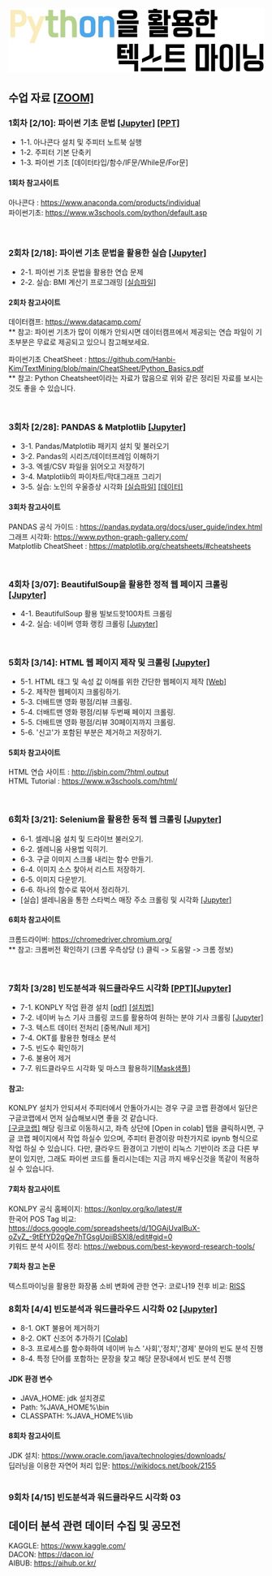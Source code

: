 <img src="https://github.com/Hanbi-Kim/TextMining/blob/main/images/Python%EC%9D%84%ED%99%9C%EC%9A%A9%ED%95%9C%ED%85%8D%EC%8A%A4%ED%8A%B8%EB%A7%88%EC%9D%B4%EB%8B%9D.jpg?raw=true">



## 수업 자료 [[ZOOM]](https://zoom.us/j/3274916055?pwd=TmE3cUxSZXRVWWlkbVF4N3pxS1VRUT09#success)
### 1회차 [2/10]: 파이썬 기초 문법 [[Jupyter]](https://github.com/Hanbi-Kim/TextMining/blob/main/Chapter01_Python%20Intro.ipynb) [[PPT]](https://www.miricanvas.com/v/1umc5h) <br> 
  - 1-1. 아나콘다 설치 및 주피터 노트북 실행 <br>
  - 1-2. 주피터 기본 단축키  <br>
  - 1-3. 파이썬 기초 [데이터타입/함수/IF문/While문/For문] <br>

#### 1회차 참고사이트 <br>
아나콘다 : https://www.anaconda.com/products/individual <br>
파이썬기초: https://www.w3schools.com/python/default.asp <br><br>
<br>

### 2회차 [2/18]: 파이썬 기초 문법을 활용한 실습 [[Jupyter]](https://github.com/Hanbi-Kim/TextMining/blob/main/Chapter01_Python%20Practice.ipynb) <br>
  - 2-1. 파이썬 기초 문법을 활용한 연습 문제 
  - 2-2. 실습: BMI 계산기 프로그래밍 [[실습파일]](https://github.com/Hanbi-Kim/TextMining/blob/main/%5B%EC%8B%A4%EC%8A%B51%5D%20BMI%20%EA%B3%84%EC%82%B0%EA%B8%B0.ipynb) <br>

#### 2회차 참고사이트 <br>
데이터캠프: https://www.datacamp.com/ <br>
** 참고: 파이썬 기초가 많이 이해가 안되시면 데이터캠프에서 제공되는 연습 파일이 기초부분은 무료로 제공되고 있으니 참고해보세요.

파이썬기초 CheatSheet : https://github.com/Hanbi-Kim/TextMining/blob/main/CheatSheet/Python_Basics.pdf <br>
** 참고: Python Cheatsheet이라는 자료가 많음으로 위와 같은 정리된 자료를 보시는 것도 좋을 수 있습니다.

<br>

### 3회차 [2/28]: PANDAS & Matplotlib [[Jupyter]](https://github.com/Hanbi-Kim/TextMining/blob/main/Chapter02_Pandas%26Matplotlib.ipynb) <br>
  - 3-1. Pandas/Matplotlib 패키지 설치 및 불러오기 <br>
  - 3-2. Pandas의 시리즈/데이터프레임 이해하기 <br>
  - 3-3. 엑셀/CSV 파일을 읽어오고 저장하기 <br>
  - 3-4. Matplotlib의 파이차트/막대그래프 그리기 <br>
  - 3-5. 실습: 노인의 우울증상 시각화 [[실습파일]](https://github.com/Hanbi-Kim/TextMining/blob/main/%5B%EC%8B%A4%EC%8A%B52%5D%20%EB%85%B8%EC%9D%B8%EC%9D%98%20%EC%9A%B0%EC%9A%B8%EC%A6%9D%EC%83%81%20%EC%8B%9C%EA%B0%81%ED%99%94.ipynb)
 [[데이터]](https://kosis.kr/statHtml/statHtml.do?orgId=117&tblId=DT_117071_019&conn_path=I2) <br>
   
#### 3회차 참고사이트 <br>
PANDAS 공식 가이드 : https://pandas.pydata.org/docs/user_guide/index.html <br>
그래프 시각화: https://www.python-graph-gallery.com/ <br>
Matplotlib CheatSheet : https://matplotlib.org/cheatsheets/#cheatsheets <br>


<br>

### 4회차 [3/07]: BeautifulSoup을 활용한 정적 웹 페이지 크롤링 [[Jupyter]](https://github.com/Hanbi-Kim/TextMining/blob/main/Chapter03_BeautifulSoup%ED%99%9C%EC%9A%A9%20%5B%EB%B9%8C%EB%B3%B4%EB%93%9C%ED%95%AB100%EC%B0%A8%ED%8A%B8%5D.ipynb) <br>
  - 4-1. BeautifulSoup 활용 빌보드핫100차트 크롤링 
  - 4-2. 실습: 네이버 영화 랭킹 크롤링 [[Jupyter]](https://github.com/Hanbi-Kim/TextMining/blob/main/%5B%EC%8B%A4%EC%8A%B53%5D%20%EB%84%A4%EC%9D%B4%EB%B2%84%20%EC%98%81%ED%99%94%20%EB%9E%AD%ED%82%B9%20%EC%8A%A4%ED%81%AC%EB%9E%98%ED%95%91.ipynb)

<br>

### 5회차 [3/14]: HTML 웹 페이지 제작 및 크롤링 [[Jupyter]](https://github.com/Hanbi-Kim/TextMining/blob/main/Chapter05_%EB%8D%94%EB%B0%B0%ED%8A%B8%EB%A7%A8%EC%98%81%ED%99%94%EB%A6%AC%EB%B7%B0%ED%81%AC%EB%A1%A4%EB%A7%81.ipynb) 
  - 5-1. HTML 태그 및 속성 값 이해를 위한 간단한 웹페이지 제작 [[Web]](https://hanbi-kim.github.io/TextMining/web.html)
  - 5-2. 제작한 웹페이지 크롤링하기.
  - 5-3. 더배트맨 영화 평점/리뷰 크롤링.
  - 5-4. 더배트맨 영화 평점/리뷰 두번째 페이지 크롤링.
  - 5-5. 더배트맨 영화 평점/리뷰 30페이지까지 크롤링.
  - 5-6. '신고'가 포함된 부분은 제거하고 저장하기.

#### 5회차 참고사이트 <br>
HTML 연습 사이트 : http://jsbin.com/?html,output <br>
HTML Tutorial : https://www.w3schools.com/html/ <br>

<br>

### 6회차 [3/21]: Selenium을 활용한 동적 웹 크롤링 [[Jupyter]](https://github.com/Hanbi-Kim/TextMining/blob/main/Chapter6_%EA%B5%AC%EA%B8%80%EC%9D%B4%EB%AF%B8%EC%A7%80%EB%8B%A4%EC%9A%B4%EB%A1%9C%EB%93%9C.ipynb)
  - 6-1. 셀레니움 설치 및 드라이브 불러오기.
  - 6-2. 셀레니움 사용법 익히기.
  - 6-3. 구글 이미지 스크롤 내리는 함수 만들기.
  - 6-4. 이미지 소스 찾아서 리스트 저장하기.
  - 6-5. 이미지 다운받기.
  - 6-6. 하나의 함수로 묶어서 정리하기. 
  - [실습] 셀레니움을 통한 스타벅스 매장 주소 크롤링 및 시각화 [[Jupyter]](https://github.com/Hanbi-Kim/TextMining/blob/main/%5B%EC%8B%A4%EC%8A%B5%5D%20%EC%8A%A4%ED%83%80%EB%B2%85%EC%8A%A4%20%EB%A7%A4%EC%9E%A5%20%EC%A3%BC%EC%86%8C%20%ED%81%AC%EB%A1%A4%EB%A7%81.ipynb)

#### 6회차 참고사이트 <br>
크롬드라이버: https://chromedriver.chromium.org/ <br>
** 참고: 크롬버전 확인하기 (크롬 우측상당 (:) 클릭 -> 도움말 -> 크롬 정보)

<br>

### 7회차 [3/28] 빈도분석과 워드클라우드 시각화 [[PPT]](https://www.miricanvas.com/v/1viw07)[[Jupyter]](https://github.com/Hanbi-Kim/TextMining/blob/main/Chapter07%20%EB%B9%88%EB%8F%84%EB%B6%84%EC%84%9D.ipynb)<br>
- 7-1. KONPLY 작업 환경 설치 [[pdf]](https://hanbi-kim.github.io/TextMining/files/KONLPY_%EC%9E%91%EC%97%85%ED%99%98%EA%B2%BD_%EC%84%A4%EC%B9%98.pdf) [[설치법]](https://konlpy.org/ko/latest/install/)
- 7-2. 네이버 뉴스 기사 크롤링 코드를 활용하여 원하는 분야 기사 크롤링 [[Jupyter]](https://github.com/Hanbi-Kim/TextMining/blob/main/%EB%84%A4%EC%9D%B4%EB%B2%84%20%EB%89%B4%EC%8A%A4%20%EA%B8%B0%EC%82%AC%20%ED%81%AC%EB%A1%A4%EB%A7%81.ipynb)
- 7-3. 텍스트 데이터 전처리 [중복/Null 제거]
- 7-4. OKT를 활용한 형태소 분석 
- 7-5. 빈도수 확인하기
- 7-6. 불용어 제거
- 7-7. 워드클라우드 시각화 및 마스크 활용하기[[Mask샘플]](https://github.com/Hanbi-Kim/TextMining/blob/main/images/mask_sample.zip?raw=true)

#### 참고: 
KONLPY 설치가 안되셔서 주피터에서 안돌아가시는 경우 구글 코랩 환경에서 일단은 구글코랩에서 먼저 실습해보시면 좋을 것 같습니다.<br>[[구글코랩]](https://github.com/Hanbi-Kim/TextMining/blob/main/Chapter07_%EB%B9%88%EB%8F%84%EB%B6%84%EC%84%9D_%EA%B5%AC%EA%B8%80%EC%BD%94%EB%9E%A9.ipynb) 해당 링크로 이동하시고, 좌측 상단에 [Open in colab] 탭을 클릭하시면, 구글 코랩 페이지에서 작업 하실수 있으며, 주피터 환경이랑 마찬가지로 ipynb 형식으로 작업 하실 수 있습니다. 다만, 클라우드 환경이고 기반이 리눅스 기반이라 조금 다른 부분이 있지만, 그래도 파이썬 코드를 돌리시는데는 지금 까지 배우신것을 똑같이 적용하실 수 있습니다. 

#### 7회차 참고사이트 <br>
KONLPY 공식 홈페이지: https://konlpy.org/ko/latest/# <br>
한국어 POS Tag 비교: https://docs.google.com/spreadsheets/d/1OGAjUvalBuX-oZvZ_-9tEfYD2gQe7hTGsgUpiiBSXI8/edit#gid=0 <br>
키워드 분석 사이트 정리: https://webpus.com/best-keyword-research-tools/ <br>

#### 7회차 참고 논문 <br>
텍스트마이닝을 활용한 화장품 소비 변화에 관한 연구: 코로나19 전후 비교: [RISS](https://www.riss.kr/search/detail/DetailView.do?p_mat_type=be54d9b8bc7cdb09&control_no=8f55a61531056d66ffe0bdc3ef48d419&keyword=%ED%85%8D%EC%8A%A4%ED%8A%B8%20%EB%A7%88%EC%9D%B4%EB%8B%9D) <br>

### 8회차 [4/4] 빈도분석과 워드클라우드 시각화 02 [[Jupyter]](https://github.com/Hanbi-Kim/TextMining/blob/main/Chapter08%20%EB%B9%88%EB%8F%84%EB%B6%84%EC%84%9D%2002.ipynb)<br>
- 8-1. OKT 불용어 제거하기
- 8-2. OKT 신조어 추가하기 [[Colab]](https://colab.research.google.com/github/Hanbi-Kim/TextMining/blob/main/okt_word.ipynb)
- 8-3. 프로세스를 함수화하여 네이버 뉴스 '사회','정치','경제' 분야의 빈도 분석 진행
- 8-4. 특정 단어를 포함하는 문장을 찾고 해당 문장내에서 빈도 분석 진행

#### JDK 환경 변수 <br>
- JAVA_HOME: jdk 설치경로
- Path: %JAVA_HOME%\bin
- CLASSPATH: %JAVA_HOME%\lib

#### 8회차 참고사이트 <br>
JDK 설치: https://www.oracle.com/java/technologies/downloads/ <br>
딥러닝을 이용한 자연어 처리 입문: https://wikidocs.net/book/2155 <br>
<br>

### 9회차 [4/15] 빈도분석과 워드클라우드 시각화 03 

## 데이터 분석 관련 데이터 수집 및 공모전
KAGGLE: https://www.kaggle.com/ <br>
DACON: https://dacon.io/ <br>
AIBUB: https://aihub.or.kr/ <br>


